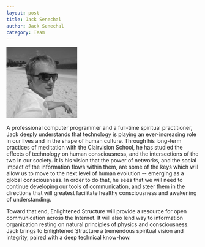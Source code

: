 ```yaml
--- 
layout: post
title: Jack Senechal
author: Jack Senechal
category: Team
---
```


<img width="185" height="185" src="/IMG/Jackprofile-185x185.jpg" class="thumbnail-post alignleft wp-post-image" alt="Jack Senechal" title="Jack Senechal">

A professional computer programmer and a full-time spiritual practitioner, Jack deeply understands that technology is playing an ever-increasing role in our lives and in the shape of human culture. Through his long-term practices of meditation with the Clairvision School, he has studied the effects of technology on human consciousness, and the intersections of the two in our society. It is his vision that the power of networks, and the social impact of the information flows within them, are some of the keys which will allow us to move to the next level of human evolution -- emerging as a global consciousness. In order to do that, he sees that we will need to continue developing our tools of communication, and steer them in the directions that will greatest facilitate healthy consciousness and awakening of understanding.

Toward that end, Enlightened Structure will provide a resource for open communication across the Internet. It will also lend way to information organization resting on natural principles of physics and consciousness. Jack brings to Enlightened Structure a tremendous spiritual vision and integrity, paired with a deep technical know-how.

